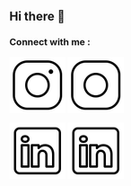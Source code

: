 ## Hi there 👋

### Connect with me : 

[![img_contact](./img/black-instagram.svg)](https://instagram.com/emilienmrta#gh-light-mode-only)
[![img_contact](./img/white-instagram.svg)](https://instagram.com/emilienmrta#gh-dark-mode-only)

[![img_contact](./img/black-linkedin.svg)](https://www.linkedin.com/in/emilienmarotta#gh-light-mode-only)
[![img_contact](./img/white-linkedin.svg)](https://www.linkedin.com/in/emilienmarotta#gh-dark-mode-only)
